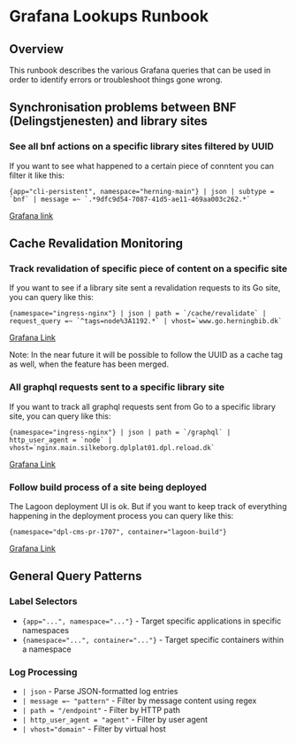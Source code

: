 # Grafana Lookups Runbook

## Overview

This runbook describes the various Grafana queries that can be used in order to
identify errors or troubleshoot things gone wrong.

## Synchronisation problems between BNF (Delingstjenesten) and library sites

### See all bnf actions on a specific library sites filtered by UUID

If you want to see what happened to a certain piece of conntent you can filter
it like this:

```logql
{app="cli-persistent", namespace="herning-main"} | json | subtype = `bnf` | message =~ `.*9dfc9d54-7087-41d5-ae11-469aa003c262.*`
```

[Grafana link](https://grafana.lagoon.dplplat01.dpl.reload.dk/explore?schemaVersion=1&panes=%7B%22yg0%22%3A%7B%22datasource%22%3A%22P8E80F9AEF21F6940%22%2C%22queries%22%3A%5B%7B%22refId%22%3A%22A%22%2C%22datasource%22%3A%7B%22type%22%3A%22loki%22%2C%22uid%22%3A%22P8E80F9AEF21F6940%22%7D%2C%22editorMode%22%3A%22builder%22%2C%22expr%22%3A%22%7Bapp%3D%5C%22cli-persistent%5C%22%2C+namespace%3D%5C%22herning-main%5C%22%7D+%7C+json+%7C+subtype+%3D+%60bnf%60+%7C+message+%3D%7E+%60.*9dfc9d54-7087-41d5-ae11-469aa003c262.*%60%22%2C%22queryType%22%3A%22range%22%7D%5D%2C%22range%22%3A%7B%22from%22%3A%221754892000000%22%2C%22to%22%3A%221754985600000%22%7D%7D%7D&orgId=1)

## Cache Revalidation Monitoring

### Track revalidation of specific piece of content on a specific site

If you want to see if a library site sent a revalidation requests to its Go site,
you can query like this:

```logql
{namespace="ingress-nginx"} | json | path = `/cache/revalidate` | request_query =~ `^tags=node%3A1192.*` | vhost=`www.go.herningbib.dk`
```

[Grafana Link](https://grafana.lagoon.dplplat01.dpl.reload.dk/explore?schemaVersion=1&panes=%7B%22yg0%22%3A%7B%22datasource%22%3A%22P8E80F9AEF21F6940%22%2C%22queries%22%3A%5B%7B%22refId%22%3A%22A%22%2C%22datasource%22%3A%7B%22type%22%3A%22loki%22%2C%22uid%22%3A%22P8E80F9AEF21F6940%22%7D%2C%22editorMode%22%3A%22builder%22%2C%22expr%22%3A%22%7Bnamespace%3D%5C%22ingress-nginx%5C%22%7D+%7C+json+%7C+path+%3D+%60%2Fcache%2Frevalidate%60+%7C+request_query+%3D%7E+%60%5Etags%3Dnode%253A1192.*%60+%7C+vhost%3D%60www.go.herningbib.dk%60%22%2C%22queryType%22%3A%22range%22%7D%5D%2C%22range%22%3A%7B%22from%22%3A%221754884594000%22%2C%22to%22%3A%221754924194000%22%7D%7D%7D&orgId=1)

Note:
In the near future it will be possible to follow the UUID as a cache tag as well,
when the feature has been merged.

### All graphql requests sent to a specific library site

If you want to track all graphql requests sent from Go to a specific library site,
you can query like this:

```logql
{namespace="ingress-nginx"} | json | path = `/graphql` | http_user_agent = `node` | vhost=`nginx.main.silkeborg.dplplat01.dpl.reload.dk`
```

[Grafana Link](https://grafana.lagoon.dplplat01.dpl.reload.dk/explore?schemaVersion=1&panes=%7B%22an3%22%3A%7B%22datasource%22%3A%22P8E80F9AEF21F6940%22%2C%22queries%22%3A%5B%7B%22refId%22%3A%22A%22%2C%22datasource%22%3A%7B%22type%22%3A%22loki%22%2C%22uid%22%3A%22P8E80F9AEF21F6940%22%7D%2C%22editorMode%22%3A%22builder%22%2C%22expr%22%3A%22%7Bnamespace%3D%5C%22ingress-nginx%5C%22%7D+%7C+json+%7C+path+%3D+%60%2Fgraphql%60+%7C+http_user_agent+%3D+%60node%60+%7C+vhost%3D%60nginx.main.silkeborg.dplplat01.dpl.reload.dk%60%22%2C%22queryType%22%3A%22range%22%7D%5D%2C%22range%22%3A%7B%22from%22%3A%22now-5m%22%2C%22to%22%3A%22now%22%7D%7D%7D&orgId=1)

### Follow build process of a site being deployed

The Lagoon deployment UI is ok. But if you want to keep track of everything
happening in the deployment process you can query like this:

```logql
{namespace="dpl-cms-pr-1707", container="lagoon-build"}
```

[Grafana Link](https://grafana.lagoon.dplplat01.dpl.reload.dk/explore?schemaVersion=1&panes=%7B%22afu%22%3A%7B%22datasource%22%3A%22P8E80F9AEF21F6940%22%2C%22queries%22%3A%5B%7B%22refId%22%3A%22A%22%2C%22datasource%22%3A%7B%22type%22%3A%22loki%22%2C%22uid%22%3A%22P8E80F9AEF21F6940%22%7D%2C%22editorMode%22%3A%22builder%22%2C%22expr%22%3A%22%7Bnamespace%3D%5C%22dpl-cms-pr-1707%5C%22%2C+container%3D%5C%22lagoon-build%5C%22%7D%22%2C%22queryType%22%3A%22range%22%7D%5D%2C%22range%22%3A%7B%22from%22%3A%22now-5m%22%2C%22to%22%3A%22now%22%7D%7D%7D&orgId=1)

## General Query Patterns

### Label Selectors

- `{app="...", namespace="..."}` - Target specific applications in specific namespaces
- `{namespace="...", container="..."}` - Target specific containers within a namespace

### Log Processing

- `| json` - Parse JSON-formatted log entries
- `| message =~ "pattern"` - Filter by message content using regex
- `| path = "/endpoint"` - Filter by HTTP path
- `| http_user_agent = "agent"` - Filter by user agent
- `| vhost="domain"` - Filter by virtual host
